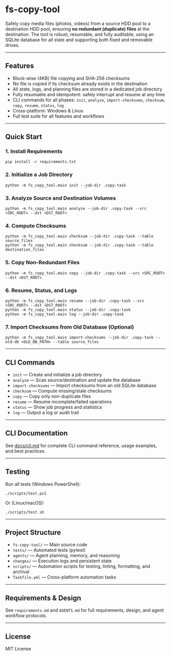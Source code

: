# fs-copy-tool

Safely copy media files (photos, videos) from a source HDD pool to a destination HDD pool, ensuring **no redundant (duplicate) files** at the destination. The tool is robust, resumable, and fully auditable, using an SQLite database for all state and supporting both fixed and removable drives.

---

## Features
- Block-wise (4KB) file copying and SHA-256 checksums
- No file is copied if its checksum already exists in the destination
- All state, logs, and planning files are stored in a dedicated job directory
- Fully resumable and idempotent: safely interrupt and resume at any time
- CLI commands for all phases: `init`, `analyze`, `import-checksums`, `checksum`, `copy`, `resume`, `status`, `log`
- Cross-platform: Windows & Linux
- Full test suite for all features and workflows

---

## Quick Start

### 1. Install Requirements
```
pip install -r requirements.txt
```

### 2. Initialize a Job Directory
```
python -m fs_copy_tool.main init --job-dir .copy-task
```

### 3. Analyze Source and Destination Volumes
```
python -m fs_copy_tool.main analyze --job-dir .copy-task --src <SRC_ROOT> --dst <DST_ROOT>
```

### 4. Compute Checksums
```
python -m fs_copy_tool.main checksum --job-dir .copy-task --table source_files
python -m fs_copy_tool.main checksum --job-dir .copy-task --table destination_files
```

### 5. Copy Non-Redundant Files
```
python -m fs_copy_tool.main copy --job-dir .copy-task --src <SRC_ROOT> --dst <DST_ROOT>
```

### 6. Resume, Status, and Logs
```
python -m fs_copy_tool.main resume --job-dir .copy-task --src <SRC_ROOT> --dst <DST_ROOT>
python -m fs_copy_tool.main status --job-dir .copy-task
python -m fs_copy_tool.main log --job-dir .copy-task
```

### 7. Import Checksums from Old Database (Optional)
```
python -m fs_copy_tool.main import-checksums --job-dir .copy-task --old-db <OLD_DB_PATH> --table source_files
```

---

## CLI Commands
- `init` — Create and initialize a job directory
- `analyze` — Scan source/destination and update the database
- `import-checksums` — Import checksums from an old SQLite database
- `checksum` — Compute missing/stale checksums
- `copy` — Copy only non-duplicate files
- `resume` — Resume incomplete/failed operations
- `status` — Show job progress and statistics
- `log` — Output a log or audit trail

---

## CLI Documentation

See [docs/cli.md](docs/cli.md) for complete CLI command reference, usage examples, and best practices.

---

## Testing
Run all tests (Windows PowerShell):
```
./scripts/test.ps1
```
Or (Linux/macOS):
```
./scripts/test.sh
```

---

## Project Structure
- `fs-copy-tool/` — Main source code
- `tests/` — Automated tests (pytest)
- `agents/` — Agent planning, memory, and reasoning
- `changes/` — Execution logs and persistent state
- `scripts/` — Automation scripts for testing, linting, formatting, and archival
- `Taskfile.yml` — Cross-platform automation tasks

---

## Requirements & Design
See `requirements.md` and `AGENTS.md` for full requirements, design, and agent workflow protocols.

---

## License
MIT License
